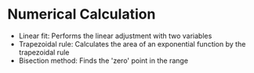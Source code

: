 # Numerical Calculation

* Linear fit: Performs the linear adjustment with two variables
* Trapezoidal rule: Calculates the area of an exponential function by the trapezoidal rule
* Bisection method: Finds the 'zero' point in the range